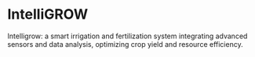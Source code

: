 # IntelliGROW
Intelligrow: a smart irrigation and fertilization system integrating advanced sensors and data analysis, optimizing crop yield and resource efficiency.

